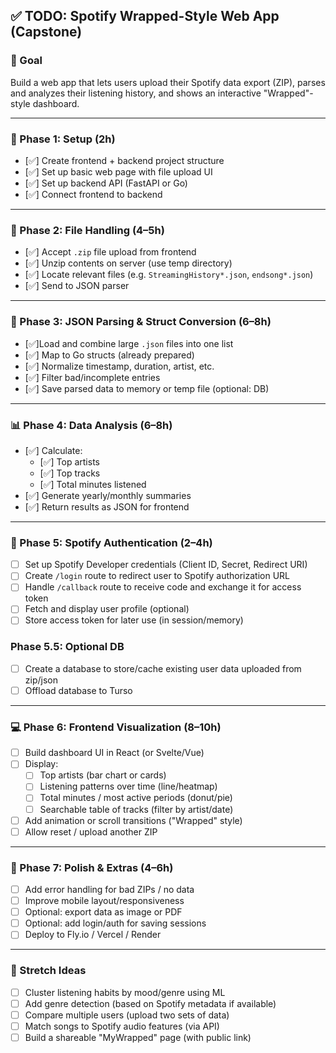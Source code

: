 ## ✅ TODO: Spotify Wrapped-Style Web App (Capstone)

### 🎯 Goal
Build a web app that lets users upload their Spotify data export (ZIP), parses and analyzes their listening history, and shows an interactive "Wrapped"-style dashboard.

---

### 🧱 Phase 1: Setup (2h)
- [✅] Create frontend + backend project structure
- [✅] Set up basic web page with file upload UI
- [✅] Set up backend API (FastAPI or Go)
- [✅] Connect frontend to backend

---

### 📂 Phase 2: File Handling (4–5h)
- [✅] Accept `.zip` file upload from frontend
- [✅] Unzip contents on server (use temp directory)
- [✅] Locate relevant files (e.g. `StreamingHistory*.json`, `endsong*.json`)
- [✅] Send to JSON parser

---

### 📄 Phase 3: JSON Parsing & Struct Conversion (6–8h)
- [✅]Load and combine large `.json` files into one list
- [✅] Map to Go structs (already prepared)
- [✅] Normalize timestamp, duration, artist, etc.
- [✅] Filter bad/incomplete entries
- [✅] Save parsed data to memory or temp file (optional: DB)

---

### 📊 Phase 4: Data Analysis (6–8h)
- [✅] Calculate:
  - [✅] Top artists
  - [✅] Top tracks
  - [✅] Total minutes listened
- [✅] Generate yearly/monthly summaries
- [✅] Return results as JSON for frontend

---

### 🔐 Phase 5: Spotify Authentication (2–4h)
- [ ] Set up Spotify Developer credentials (Client ID, Secret, Redirect URI)
- [ ] Create `/login` route to redirect user to Spotify authorization URL
- [ ] Handle `/callback` route to receive code and exchange it for access token
- [ ] Fetch and display user profile (optional)
- [ ] Store access token for later use (in session/memory)

### Phase 5.5: Optional DB
- [ ] Create a database to store/cache existing user data uploaded from zip/json
- [ ] Offload database to Turso
---

### 💻 Phase 6: Frontend Visualization (8–10h)
- [ ] Build dashboard UI in React (or Svelte/Vue)
- [ ] Display:
  - [ ] Top artists (bar chart or cards)
  - [ ] Listening patterns over time (line/heatmap)
  - [ ] Total minutes / most active periods (donut/pie)
  - [ ] Searchable table of tracks (filter by artist/date)
- [ ] Add animation or scroll transitions ("Wrapped" style)
- [ ] Allow reset / upload another ZIP

---

### 🧪 Phase 7: Polish & Extras (4–6h)
- [ ] Add error handling for bad ZIPs / no data
- [ ] Improve mobile layout/responsiveness
- [ ] Optional: export data as image or PDF
- [ ] Optional: add login/auth for saving sessions
- [ ] Deploy to Fly.io / Vercel / Render

---

### 🧠 Stretch Ideas
- [ ] Cluster listening habits by mood/genre using ML
- [ ] Add genre detection (based on Spotify metadata if available)
- [ ] Compare multiple users (upload two sets of data)
- [ ] Match songs to Spotify audio features (via API)
- [ ] Build a shareable "MyWrapped" page (with public link)
